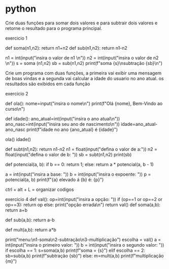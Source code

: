 # python
 Crie duas funções para somar dois valores e para subtrair dois valores
 e retorne o resultado para o programa principal.

 exercicio 1

 def soma(n1,n2):
   return n1+n2
 def sub(n1,n2):
   return n1-n2

 n1 = int(input("insira o valor de n1 \n"))
 n2 = int(input("insira o valor de n2 \n"))
 s = soma (n1,n2)
 sb = sub(n1,n2)
 print(f"soma {s}\nsubtração {sb}\n")

 Crie um programa com duas funções, a primeira vai exibir uma mensagem de boas vindas e a segunda vai calcular a idade do usuario no ano atual.
 os resultados são exibidos em cada função

 exercicio 2

 def ola():
  nome=input("insira o nome\n")
   print(f"Olá {nome}, Bem-Vindo ao curso\n")

 def idade():
 ano_atual=int(input("insira o ano atual\n"))
 ano_nasc=int(input("insira seu ano de nascimento\n"))
  idade=ano_atual-ano_nasc
   print(f"idade no ano {ano_atual} é {idade}")

 ola()
 idade()

 def subt(n1,n2):
   return n1-n2
 n1 = float(input("defina o valor de a:"))
 n2 = float(input("defina o valor de b: "))
 sb = subt(n1,n2)
 print(sb)

def potencial(a, b):
    if b == 0:
        return 1;
    else:
        return a * potencial(a, b - 1)


a = int(input("insira a base: "))
b = int(input("insira o expoente: "))
p = potencial(a, b)
print(f"{a} elevado á {b} é: {p}")


ctrl + alt + L = organizar codigos




exercicio 4
def val():
    op=int(input("insira a opção: "))
    if (op==1 or op==2 or op==3):
        return op
    else:
        print("opção errada\n")
        return val()
def soma(a,b):
    return a+b

def sub(a,b):
    return a-b

def mult(a,b):
    return a*b

print("menu:\n1-soma\n2-subtração\n3-multiplicação")
escolha = val()
a = int(input("insira o primeiro valor: "))
b = int(input("insira o segundo valor: "))
if escolha == 1:
    s=soma(a,b)
    print(f"soma = {s}")
elif escolha  == 2:
    sb=sub(a,b)
    print(f"subtração {sb}")
else:
    m=mult(a,b)
    print(f"multiplicação {m}")


